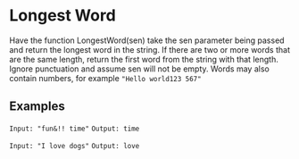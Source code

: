 # Longest Word

Have the function LongestWord(sen) take the sen parameter being passed and return the longest word in the string. If there are two or more words that are the same length, return the first word from the string with that length. Ignore punctuation and assume sen will not be empty. Words may also contain numbers, for example `"Hello world123 567"`

## Examples

`Input: "fun&!! time"`
`Output: time`

`Input: "I love dogs"`
`Output: love`
